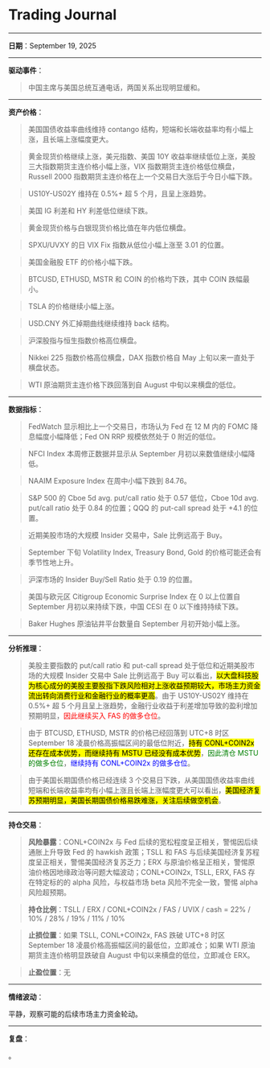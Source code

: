 # Trading Journal

---

**日期**：September 19, 2025

---

**驱动事件**：

> 中国主席与美国总统互通电话，两国关系出现明显缓和。

---

**资产价格**：

> 美国国债收益率曲线维持 contango 结构，短端和长端收益率均有小幅上涨，且长端上涨幅度更大。

> 黄金现货价格继续上涨，美元指数、美国 10Y 收益率继续低位上涨，美股三大指数期货主连价格小幅上涨，VIX 指数期货主连价格低位横盘，Russell 2000 指数期货主连价格在上一个交易日大涨后于今日小幅下跌。

> US10Y-US02Y 维持在 0.5%+ 超 5 个月，且呈上涨趋势。

> 美国 IG 利差和 HY 利差低位继续下跌。

> 黄金现货价格与白银现货价格比值在年内低位横盘。

> SPXU/UVXY 的日 VIX Fix 指数从低位小幅上涨至 3.01 的位置。

> 美国金融股 ETF 的价格小幅下跌。

> BTCUSD, ETHUSD, MSTR 和 COIN 的价格均下跌，其中 COIN 跌幅最小。

> TSLA 的价格继续小幅上涨。

> USD.CNY 外汇掉期曲线继续维持 back 结构。

> 沪深股指与恒生指数价格高位横盘。

> Nikkei 225 指数价格高位横盘，DAX 指数价格自 May 上旬以来一直处于横盘状态。

> WTI 原油期货主连价格下跌回落到自 August 中旬以来横盘的低位。

---

**数据指标**：

> FedWatch 显示相比上一个交易日，市场认为 Fed 在 12 M 内的 FOMC 降息幅度小幅降低；Fed ON RRP 规模依然处于 0 附近的低位。

> NFCI Index 本周修正数据并显示从 September 月初以来数值继续小幅降低。

> NAAIM Exposure Index 在周中小幅下跌到 84.76。

> S&P 500 的 Cboe 5d avg. put/call ratio 处于 0.57 低位，Cboe 10d avg. put/call ratio 处于 0.84 的位置；QQQ 的 put-call spread 处于 +4.1 的位置。

> 近期美股市场的大规模 Insider 交易中，Sale 比例远高于 Buy。

> September 下旬 Volatility Index, Treasury Bond, Gold 的价格可能还会有季节性地上升。

> 沪深市场的 Insider Buy/Sell Ratio 处于 0.19 的位置。

> 美国与欧元区 Citigroup Economic Surprise Index 在 0 以上位置自 September 月初以来持续下跌，中国 CESI 在 0 以下维持持续下跌。

> Baker Hughes 原油钻井平台数量自 September 月初开始小幅上涨。

---

**分析推理**：

> 美股主要指数的 put/call ratio 和 put-call spread 处于低位和近期美股市场的大规模 Insider 交易中 Sale 比例远高于 Buy 可以看出，<mark>以大盘科技股为核心成分的美股主要股指下跌风险相对上涨收益预期较大，市场主力资金流出转向消费行业和金融行业的概率更高</mark>。由于 US10Y-US02Y 维持在 0.5%+ 超 5 个月且呈上涨趋势，金融行业收益于利差增加导致的盈利增加预期明显，<span style="color: red;">因此继续买入 FAS 的做多仓位</span>。

> 由于 BTCUSD, ETHUSD, MSTR 的价格已经回落到 UTC+8 时区 September 18 凌晨价格高振幅区间的最低位附近，<mark>持有 CONL+COIN2x 还存在成本优势，而继续持有 MSTU 已经没有成本优势</mark>，<span style="color: green;">因此清仓 MSTU 的做多仓位</span>，<span style="color: blue;">继续持有 CONL+COIN2x 的做多仓位</span>。

> 由于美国长期国债价格已经连续 3 个交易日下跌，从美国国债收益率曲线短端和长端收益率均有小幅上涨且长端上涨幅度更大可以看出，<mark>美国经济复苏预期明显，美国长期国债价格易跌难涨，关注后续做空机会</mark>。

---

**持仓交易**：

> **风险暴露**：CONL+COIN2x 与 Fed 后续的宽松程度呈正相关，警惕因后续通胀上升导致 Fed 的 hawkish 政策；TSLL 和 FAS 与后续美国经济复苏程度呈正相关，警惕美国经济复苏乏力；ERX 与原油价格呈正相关，警惕原油价格因地缘政治等问题大幅波动；CONL+COIN2x, TSLL, ERX, FAS 存在特定标的的 alpha 风险，与权益市场 beta 风险不完全一致，警惕 alpha 风险超预期。

> **持仓比例**：TSLL / ERX / CONL+COIN2x / FAS / UVIX / cash = 22% / 10% / 28% / 19% / 11% / 10%

> **止损位置**：如果 TSLL, CONL+COIN2x, FAS 跌破 UTC+8 时区 September 18 凌晨价格高振幅区间的最低位，立即减仓；如果 WTI 原油期货主连价格明显跌破自 August 中旬以来横盘的低位，立即减仓 ERX。

> **止盈位置**：无

---

**情绪波动**：

平静，观察可能的后续市场主力资金轮动。

---

**复盘**：

<mark></mark>。
